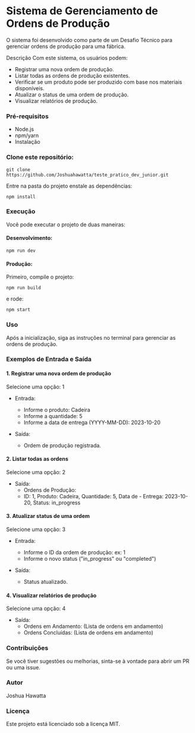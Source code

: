 # Sistema de Gerenciamento de Ordens de Produção

O sistema foi desenvolvido como parte de um Desafio Técnico para gerenciar ordens de produção para uma fábrica.

Descrição
Com este sistema, os usuários podem:

- Registrar uma nova ordem de produção.
- Listar todas as ordens de produção existentes.
- Verificar se um produto pode ser produzido com base nos materiais disponíveis.
- Atualizar o status de uma ordem de produção.
- Visualizar relatórios de produção.

### Pré-requisitos

- Node.js
- npm/yarn
- Instalação

### Clone este repositório:

`git clone https://github.com/Joshuahawatta/teste_pratico_dev_junior.git`

Entre na pasta do projeto enstale as dependências:

`npm install`

### Execução

Você pode executar o projeto de duas maneiras:

#### Desenvolvimento:

`npm run dev`

#### Produção:

Primeiro, compile o projeto:

`npm run build`

e rode:

`npm start`

### Uso

Após a inicialização, siga as instruções no terminal para gerenciar as ordens de produção.

### Exemplos de Entrada e Saída

#### 1. Registrar uma nova ordem de produção

Selecione uma opção: 1

- Entrada:

  - Informe o produto: Cadeira
  - Informe a quantidade: 5
  - Informe a data de entrega (YYYY-MM-DD): 2023-10-20

- Saída:
  - Ordem de produção registrada.

#### 2. Listar todas as ordens

Selecione uma opção: 2

- Saída:
  - Ordens de Produção:
  - ID: 1, Produto: Cadeira, Quantidade: 5, Data de - Entrega: 2023-10-20, Status: in_progress

#### 3. Atualizar status de uma ordem

Selecione uma opção: 3

- Entrada:

  - Informe o ID da ordem de produção: ex: 1
  - Informe o novo status ("in_progress" ou "completed")

- Saída:
  - Status atualizado.

#### 4. Visualizar relatórios de produção

Selecione uma opção: 4

- Saída:
  - Ordens em Andamento: (Lista de ordens em andamento)
  - Ordens Concluídas: (Lista de ordens em andamento)

### Contribuições

Se você tiver sugestões ou melhorias, sinta-se à vontade para abrir um PR ou uma issue.

### Autor

Joshua Hawatta

### Licença

Este projeto está licenciado sob a licença MIT.

